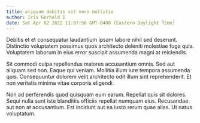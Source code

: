 ```yaml
---
title: aliquam debitis sit vero mollitia
author: Iris Gerhold I
date: Sat Apr 02 2022 11:07:56 GMT-0400 (Eastern Daylight Time)
---
```

Debitis et et consequatur laudantium ipsam labore nihil sed deserunt. Distinctio voluptatem possimus quos architecto deleniti molestiae fuga quia. Voluptatem laborum in eius error suscipit assumenda magni at reiciendis.

 Sit commodi culpa repellendus maiores accusantium omnis. Sed aut aliquam sed non. Eaque qui veniam. Mollitia illum iure tempora assumenda quis. Consequuntur dolorem velit architecto odit illum sint reprehenderit. Et non veritatis minima vitae corporis eligendi.

 Non ad perferendis quod quisquam eum earum. Repellat quis sit dolores. Sequi nulla sunt iste blanditiis officiis repellat numquam eius. Recusandae aut non at accusantium. Est incidunt aut ea iusto rerum quae alias. Ut natus voluptatum.